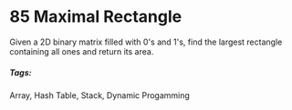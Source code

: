 # 85 Maximal Rectangle

Given a 2D binary matrix filled with 0's and 1's, find the largest rectangle containing all ones and return its area.

##### Tags:
Array, Hash Table, Stack, Dynamic Progamming
